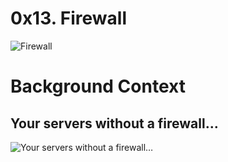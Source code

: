 # 0x13. Firewall

![Firewall](https://s3.amazonaws.com/intranet-projects-files/holbertonschool-sysadmin_devops/284/V1HjQ1Y.png)

# Background Context
## Your servers without a firewall…

![Your servers without a firewall…](https://s3.amazonaws.com/intranet-projects-files/holbertonschool-sysadmin_devops/155/holbertonschool-firewall.gif)
